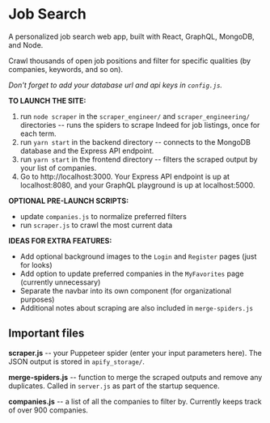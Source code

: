 # Job Search

A personalized job search web app, built with React, GraphQL, MongoDB, and Node.

Crawl thousands of open job positions and filter for specific qualities (by companies, keywords, and so on).

*Don't forget to add your database url and api keys in `config.js`.*

**TO LAUNCH THE SITE:**
1. run `node scraper` in the `scraper_engineer/` and `scraper_engineering/` directories -- runs the spiders to scrape Indeed for job listings, once for each term.
2. run `yarn start` in the backend directory -- connects to the MongoDB database and the Express API endpoint.
3. run `yarn start` in the frontend directory -- filters the scraped output by your list of companies.
4. Go to http://localhost:3000. Your Express API endpoint is up at localhost:8080, and your GraphQL playground is up at localhost:5000.

**OPTIONAL PRE-LAUNCH SCRIPTS:**
* update `companies.js` to normalize preferred filters
* run `scraper.js` to crawl the most current data

**IDEAS FOR EXTRA FEATURES:**
* Add optional background images to the `Login` and `Register` pages (just for looks)
* Add option to update preferred companies in the `MyFavorites` page (currently unnecessary)
* Separate the navbar into its own component (for organizational purposes)
* Additional notes about scraping are also included in `merge-spiders.js`

## Important files

**scraper.js** -- your Puppeteer spider (enter your input parameters here). The JSON output is stored in `apify_storage/`.

**merge-spiders.js** -- function to merge the scraped outputs and remove any duplicates. Called in `server.js` as part of the startup sequence.

**companies.js** -- a list of all the companies to filter by. Currently keeps track of over 900 companies.